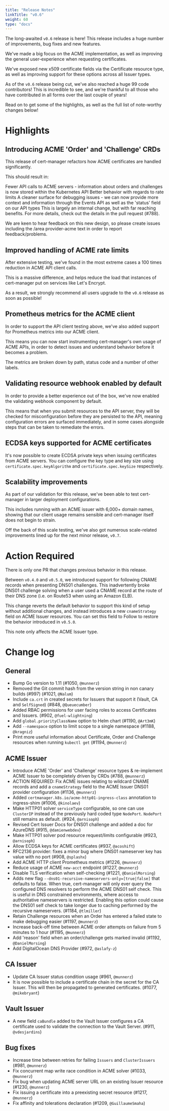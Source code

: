 ```yaml
---
title: "Release Notes"
linkTitle: "v0.6"
weight: 60
type: "docs"
---
```


The long-awaited `v0.6` release is here! This release includes a huge number of improvements, bug fixes and new features.

We've made a big focus on the ACME implementation, as well as improving the general user-experience when requesting certificates.

We've exposed new x509 certificate fields via the Certificate resource type, as well as improving support for these options across all Issuer types.

As of the `v0.6` release being cut, we've also reached a huge 99 code contributors! This is incredible to see, and we're thankful to all those who have contributed in all forms over the last couple of years!

Read on to get some of the highlights, as well as the full list of note-worthy changes below!

# Highlights
## Introducing ACME 'Order' and 'Challenge' CRDs
This release of cert-manager refactors how ACME certificates are handled significantly.

This should result in:

Fewer API calls to ACME servers - information about orders and challenges is now stored within the Kubernetes API
Better behavior with regards to rate limits
A cleaner surface for debugging issues - we can now provide more context and information through the Events API as well as the 'status' field on our API types
This is largely an internal change, but with far reaching benefits.
For more details, check out the details in the pull request (#788).

We are keen to hear feedback on this new design, so please create issues including the /area provider-acme text in order to report feedback/problems.

## Improved handling of ACME rate limits
After extensive testing, we've found in the most extreme cases a 100 times reduction in ACME API client calls.

This is a massive difference, and helps reduce the load that instances of cert-manager put on services like Let's Encrypt.

As a result, we strongly recommend all users upgrade to the `v0.6` release as soon as possible!

## Prometheus metrics for the ACME client
In order to support the API client testing above, we've also added support for Prometheus metrics into our ACME client.

This means you can now start instrumenting cert-manager's own usage of ACME APIs, in order to detect issues and understand behavior before it becomes a problem.

The metrics are broken down by path, status code and a number of other labels.

## Validating resource webhook enabled by default
In order to provide a better experience out of the box, we've now enabled the validating webhook component by default.

This means that when you submit resources to the API server, they will be checked for misconfiguration before they are persisted to the API, meaning configuration errors are surfaced immediately, and in some cases alongside steps that can be taken to remediate the errors.

## ECDSA keys supported for ACME certificates
It's now possible to create ECDSA private keys when issuing certificates from ACME servers. You can configure the key type and key size using `certificate.spec.keyAlgorithm` and `certificate.spec.keySize` respectively.

## Scalability improvements
As part of our validation for this release, we've been able to test cert-manager in larger deployment configurations.

This includes running with an ACME issuer with 6,000+ domain names, showing that our client usage remains sensible and cert-manager itself does not begin to strain.

Off the back of this scale testing, we've also got numerous scale-related improvements lined up for the next minor release, `v0.7`.

# Action Required
There is only one PR that changes previous behavior in this release.

Between `v0.4.0` and `v0.5.0`, we introduced support for following CNAME records when presenting DNS01 challenges. This inadvertently broke DNS01 challenge solving when a user used a CNAME record at the route of their DNS zone (i.e. on Route53 when using an Amazon ELB).

This change reverts the default behavior to support this kind of setup without additional changes, and instead introduces a new `cnameStrategy` field on ACME Issuer resources. You can set this field to Follow to restore the behavior introduced in `v0.5.0`.

This note only affects the ACME Issuer type.

# Change log
## General
- Bump Go version to 1.11 (#1050, `@munnerz`)
- Removed the Git commit hash from the version string in non canary builds (#997) (#1021, `@Nalum`)
- Include `ca.crt` in created secrets for Issuers that support it (Vault, CA and `SelfSigned`) (#848, `@Queuecumber`)
- Added RBAC permissions for user facing roles to access Certificates and Issuers. (#902, `@fuel-wlightning`)
- Add `global.priorityClassName` option to Helm chart (#1190, `@Art3mK`)
- Add `--namespace` option to limit scope to a single namespace (#1188, `@kragniz`)
- Print more useful information about Certificate, Order and Challenge resources when running `kubectl get` (#1194, `@munnerz`)
## ACME Issuer
- Introduce ACME 'Order' and 'Challenge' resource types & re-implement ACME Issuer to be completely driven by CRDs (#788, `@munnerz`)
- ACTION REQUIRED: Fix ACME issues relating to wildcard CNAME records and add a `cnameStrategy` field to the ACME Issuer DNS01 provider configuration (#1136, `@munnerz`)
- Added `certmanager.k8s.io/acme-http01-ingress-class` annotation to ingress-shim (#1006, `@kinolaev`)
- Make HTTP01 solver `serviceType` configurable, so one can use `ClusterIP` instead of the previously hard coded type `NodePort`. `NodePort` still remains as default. (#924, `@arnisoph`)
- Revised Cert Issuer Docs for DNS01 challenge and added a doc for AzureDNS (#915, `@damienwebdev`)
- Make HTTP01 solver pod resource request/limits configurable (#923, `@arnisoph`)
- Allow ECDSA keys for ACME certificates (#937, `@acoshift`)
- RFC2136 provider: fixes a minor bug where DNS01 nameserver key has value with no port (#908, `@splashx`)
- Add ACME HTTP client Prometheus metrics (#1226, `@munnerz`)
- Reduce usage of ACME `new-acct` endpoint (#1227, `@munnerz`)
- Disable TLS verification when self-checking (#1221, `@DanielMorsing`)
- Adds new flag `--dns01-recursive-nameservers-only=[true|false]` that defaults to false. When true, cert-manager will only ever query the configured DNS resolvers to perform the ACME DNS01 self check. This is useful in DNS constrained environments, where access to authoritative nameservers is restricted. Enabling this option could cause the DNS01 self check to take longer due to caching performed by the recursive nameservers. (#1184, `@tlmiller`)
- Retain Challenge resources when an Order has entered a failed state to make debugging easier (#1197, `@munnerz`)
- Increase back-off time between ACME order attempts on failure from 5 minutes to 1 hour (#1195, `@munnerz`)
- Add 'reason' field when an order/challenge gets marked invalid (#1192, `@DanielMorsing`)
- Add DigitalOcean DNS Provider (#972, `@aslafy-z`)
## CA Issuer
- Update CA Issuer status condition usage (#961, `@munnerz`)
- It is now possible to include a certificate chain in the secret for the CA Issuer. This will then be propagated to generated certificates. (#1077, `@mikebryant`)
## Vault Issuer
- A new field `caBundle` added to the Vault Issuer configures a CA certificate used to validate the connection to the Vault Server. (#911, `@vdesjardins`)
## Bug fixes
- Increase time between retries for failing `Issuers` and `ClusterIssuers` (#981, `@munnerz`)
- Fix concurrent map write race condition in ACME solver (#1033, `@munnerz`)
- Fix bug when updating ACME server URL on an existing Issuer resource (#1230, `@munnerz`)
- Fix issuing a certificate into a preexisting secret resource (#1217, `@munnerz`)
- Fix affinity and tolerations declaration (#1209, `@GuillaumeSmaha`)
